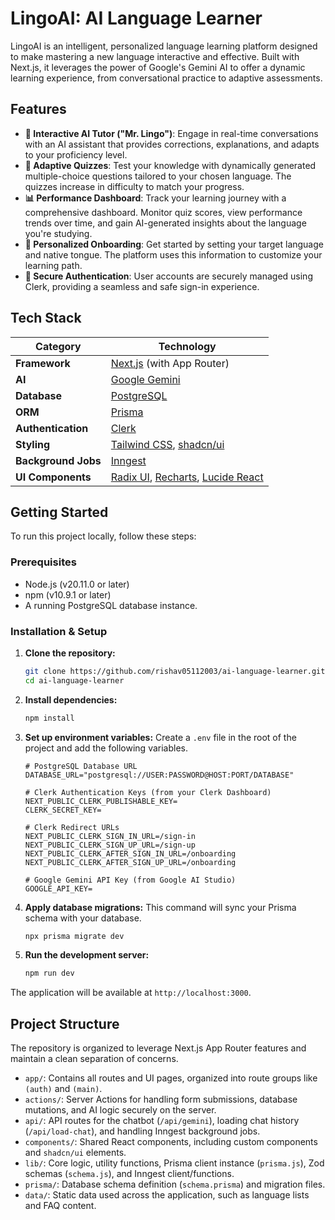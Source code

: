 # LingoAI: AI Language Learner


LingoAI is an intelligent, personalized language learning platform designed to make mastering a new language interactive and effective. Built with Next.js, it leverages the power of Google's Gemini AI to offer a dynamic learning experience, from conversational practice to adaptive assessments.

## Features

-   **🤖 Interactive AI Tutor ("Mr. Lingo")**: Engage in real-time conversations with an AI assistant that provides corrections, explanations, and adapts to your proficiency level.
-   **📝 Adaptive Quizzes**: Test your knowledge with dynamically generated multiple-choice questions tailored to your chosen language. The quizzes increase in difficulty to match your progress.
-   **📊 Performance Dashboard**: Track your learning journey with a comprehensive dashboard. Monitor quiz scores, view performance trends over time, and gain AI-generated insights about the language you're studying.
-   **🚀 Personalized Onboarding**: Get started by setting your target language and native tongue. The platform uses this information to customize your learning path.
-   **🔐 Secure Authentication**: User accounts are securely managed using Clerk, providing a seamless and safe sign-in experience.

## Tech Stack

| Category           | Technology                                                                                                                                                                                                         |
| ------------------ | ------------------------------------------------------------------------------------------------------------------------------------------------------------------------------------------------------------------ |
| **Framework**      | [Next.js](https://nextjs.org/) (with App Router)                                                                                                                                                                   |
| **AI**             | [Google Gemini](https://ai.google.dev/)                                                                                                                                                                            |
| **Database**       | [PostgreSQL](https://www.postgresql.org/)                                                                                                                                                                          |
| **ORM**            | [Prisma](https://www.prisma.io/)                                                                                                                                                                                   |
| **Authentication** | [Clerk](https://clerk.com/)                                                                                                                                                                                        |
| **Styling**        | [Tailwind CSS](https://tailwindcss.com/), [shadcn/ui](https://ui.shadcn.com/)                                                                                                                                       |
| **Background Jobs**| [Inngest](https://www.inngest.com/)                                                                                                                                                                                 |
| **UI Components**  | [Radix UI](https://www.radix-ui.com/), [Recharts](https://recharts.org/), [Lucide React](https://lucide.dev/guide/packages/lucide-react)                                                                              |

## Getting Started

To run this project locally, follow these steps:

### Prerequisites

-   Node.js (v20.11.0 or later)
-   npm (v10.9.1 or later)
-   A running PostgreSQL database instance.

### Installation & Setup

1.  **Clone the repository:**
    ```bash
    git clone https://github.com/rishav05112003/ai-language-learner.git
    cd ai-language-learner
    ```

2.  **Install dependencies:**
    ```bash
    npm install
    ```

3.  **Set up environment variables:**
    Create a `.env` file in the root of the project and add the following variables.

    ```env
    # PostgreSQL Database URL
    DATABASE_URL="postgresql://USER:PASSWORD@HOST:PORT/DATABASE"

    # Clerk Authentication Keys (from your Clerk Dashboard)
    NEXT_PUBLIC_CLERK_PUBLISHABLE_KEY=
    CLERK_SECRET_KEY=

    # Clerk Redirect URLs
    NEXT_PUBLIC_CLERK_SIGN_IN_URL=/sign-in
    NEXT_PUBLIC_CLERK_SIGN_UP_URL=/sign-up
    NEXT_PUBLIC_CLERK_AFTER_SIGN_IN_URL=/onboarding
    NEXT_PUBLIC_CLERK_AFTER_SIGN_UP_URL=/onboarding

    # Google Gemini API Key (from Google AI Studio)
    GOOGLE_API_KEY=
    ```

4.  **Apply database migrations:**
    This command will sync your Prisma schema with your database.
    ```bash
    npx prisma migrate dev
    ```

5.  **Run the development server:**
    ```bash
    npm run dev
    ```

The application will be available at `http://localhost:3000`.

## Project Structure

The repository is organized to leverage Next.js App Router features and maintain a clean separation of concerns.

-   `app/`: Contains all routes and UI pages, organized into route groups like `(auth)` and `(main)`.
-   `actions/`: Server Actions for handling form submissions, database mutations, and AI logic securely on the server.
-   `api/`: API routes for the chatbot (`/api/gemini`), loading chat history (`/api/load-chat`), and handling Inngest background jobs.
-   `components/`: Shared React components, including custom components and `shadcn/ui` elements.
-   `lib/`: Core logic, utility functions, Prisma client instance (`prisma.js`), Zod schemas (`schema.js`), and Inngest client/functions.
-   `prisma/`: Database schema definition (`schema.prisma`) and migration files.
-   `data/`: Static data used across the application, such as language lists and FAQ content.
